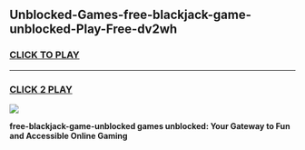 
## Unblocked-Games-free-blackjack-game-unblocked-Play-Free-dv2wh
<h3>
<a href="https://premium76.site?title=free-blackjack-game-unblocked&ref=18A">CLICK TO PLAY</a></h3>
<hr>

<h3>
<a href="https://premium76.site?title=free-blackjack-game-unblocked&ref=18A">CLICK 2 PLAY</a>
  
</h3>

<a href="https://premium76.site?title=free-blackjack-game-unblocked&ref=18A"><img src="https://clearcache.store/games.png"></a>


**free-blackjack-game-unblocked games unblocked: Your Gateway to Fun and Accessible Online Gaming**
